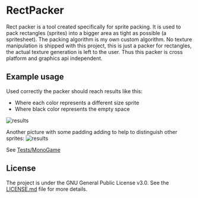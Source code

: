 # RectPacker

Rect packer is a tool created specifically for sprite packing. It is used to pack rectangles (sprites) into a bigger area as tight as possible (a spritesheet). The packing algorithm is my own custom algorithm. No texture manipulation is shipped with this project, this is just a packer for rectangles, the actual texture generation is left to the user. Thus this packer is cross platform and graphics api independent.

## Example usage

Used correctly the packer should reach results like this:

 - Where each color represents a different size sprite
 - Where black color represents the empty space
 
 ![results](https://user-images.githubusercontent.com/96961979/179387452-fea619b1-d0d7-46c0-9fb8-83ec897f14cb.png)
 
 Another picture with some padding adding to help to distinguish other sprites:
 ![results](https://user-images.githubusercontent.com/96961979/179387526-9e7f0846-6c30-4ef4-96e1-a3af711d06c9.png)
 
 See [Tests/MonoGame](https://github.com/AkseliDev/RectPacker/tree/master/RectPacker.Tests.MonoGame)
 
## License
The project is under the GNU General Public License v3.0. See the [LICENSE.md](https://github.com/AkseliDev/RectPacker/blob/master/LICENSE.md) file for more details.
